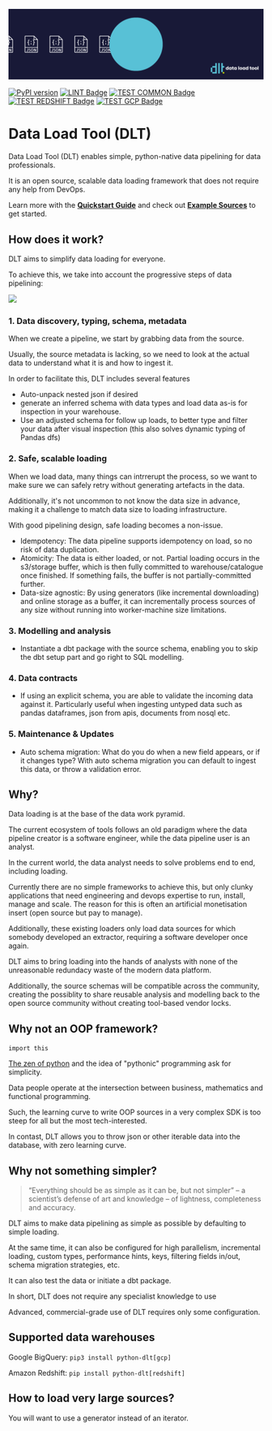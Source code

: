 ![](docs/DLT-Pacman-Big.gif)

<p align="center">

[![PyPI version](https://badge.fury.io/py/python-dlt.svg)](https://pypi.org/project/python-dlt/)
[![LINT Badge](https://github.com/scale-vector/dlt/actions/workflows/lint.yml/badge.svg)](https://github.com/scale-vector/dlt/actions/workflows/lint.yml)
[![TEST COMMON Badge](https://github.com/scale-vector/dlt/actions/workflows/test_common.yml/badge.svg)](https://github.com/scale-vector/dlt/actions/workflows/test_common.yml)
[![TEST REDSHIFT Badge](https://github.com/scale-vector/dlt/actions/workflows/test_loader_redshift.yml/badge.svg)](https://github.com/scale-vector/dlt/actions/workflows/test_loader_redshift.yml)
[![TEST GCP Badge](https://github.com/scale-vector/dlt/actions/workflows/test_loader_gcp.yml/badge.svg)](https://github.com/scale-vector/dlt/actions/workflows/test_loader_gcp.yml)

</p>

# Data Load Tool (DLT)

Data Load Tool (DLT) enables simple, python-native data pipelining for data professionals. 

It is an open source, scalable data loading framework that does not require any help from DevOps.

Learn more with the **[Quickstart Guide](QUICKSTART.md)** and check out **[Example Sources](examples/README.md)** to get started.

## How does it work?

DLT aims to simplify data loading for everyone.


To achieve this, we take into account the progressive steps of data pipelining:

![](docs/DLT_Diagram_1.jpg)
### 1. Data discovery, typing, schema, metadata

When we create a pipeline, we start by grabbing data from the source.

Usually, the source metadata is lacking, so we need to look at the actual data to understand what it is and how to ingest it.

In order to facilitate this, DLT includes several features
* Auto-unpack nested json if desired
* generate an inferred schema with data types and load data as-is for inspection in your warehouse.
* Use an adjusted schema for follow up loads, to better type and filter your data after visual inspection (this also solves dynamic typing of Pandas dfs)

### 2. Safe, scalable loading

When we load data, many things can intrrerupt the process, so we want to make sure we can safely retry without generating artefacts in the data.

Additionally, it's not uncommon to not know the data size in advance, making it a challenge to match data size to loading infrastructure.

With good pipelining design, safe loading becomes a non-issue.

* Idempotency: The data pipeline supports idempotency on load, so no risk of data duplication.
* Atomicity: The data is either loaded, or not. Partial loading occurs in the s3/storage buffer, which is then fully committed to warehouse/catalogue once finished. If something fails, the buffer is not partially-committed further.
* Data-size agnostic: By using generators (like incremental downloading) and online storage as a buffer, it can incrementally process sources of any size without running into worker-machine size limitations.


### 3. Modelling and analysis

* Instantiate a dbt package with the source schema, enabling you to skip the dbt setup part and go right to SQL modelling.


### 4. Data contracts

* If using an explicit schema, you are able to validate the incoming data against it. Particularly useful when ingesting untyped data such as pandas dataframes, json from apis, documents from nosql etc.

### 5. Maintenance & Updates

* Auto schema migration: What do you do when a new field appears, or if it changes type? With auto schema migration you can default to ingest this data, or throw a validation error.

## Why?

Data loading is at the base of the data work pyramid.

The current ecosystem of tools follows an old paradigm where the data pipeline creator is a software engineer, while the data pipeline user is an analyst.

In the current world, the data analyst needs to solve problems end to end, including loading.

Currently there are no simple frameworks to achieve this, but only clunky applications that need engineering and devops expertise to run, install, manage and scale. The reason for this is often an artificial monetisation insert (open source but pay to manage).

Additionally, these existing loaders only load data sources for which somebody developed an extractor, requiring a software developer once again.

DLT aims to bring loading into the hands of analysts with none of the unreasonable redundacy waste of the modern data platform.

Additionally, the source schemas will be compatible across the community, creating the possiblity to share reusable analysis and modelling back to the open source community without creating tool-based vendor locks.


## Why not an OOP framework?

```
import this
```
[The zen of python](!https://peps.python.org/pep-0020/#the-zen-of-python) and the idea of "pythonic" programming ask for simplicity.

Data people operate at the intersection between business, mathematics and functional programming.

Such, the learning curve to write OOP sources in a very complex SDK is too steep for all but the most tech-interested.

In contast, DLT allows you to throw json or other iterable data into the database, with zero learning curve.

## Why not something simpler?

> “Everything should be as simple as it can be, but not simpler” – a scientist’s defense of art and knowledge – of lightness, completeness and accuracy.

DLT aims to make data pipelining as simple as possible by defaulting to simple loading.

At the same time, it can also be configured for high parallelism, incremental loading, custom types, performance hints, keys, filtering fields in/out, schema migration strategies, etc.

It can also test the data or initiate a dbt package.

In short, DLT does not require any specialist knowledge to use

Advanced, commercial-grade use of DLT requires only some configuration.


## Supported data warehouses

Google BigQuery: 
```pip3 install python-dlt[gcp]```

Amazon Redshift: 
```pip install python-dlt[redshift]```

## How to load very large sources?

You will want to use a generator instead of an iterator.